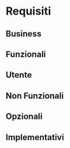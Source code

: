 # Requisiti

## Business

## Funzionali

## Utente

## Non Funzionali

## Opzionali

## Implementativi
